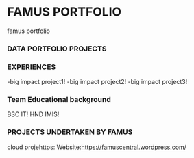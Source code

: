 # FAMUS PORTFOLIO
famus portfolio
### DATA PORTFOLIO PROJECTS


### EXPERIENCES
-big impact project1!
-big impact project2!
-big impact project3!
### Team Educational background
BSC IT!
HND IMIS!
### PROJECTS UNDERTAKEN BY FAMUS
cloud projehttps:
Website:https://famuscentral.wordpress.com/

